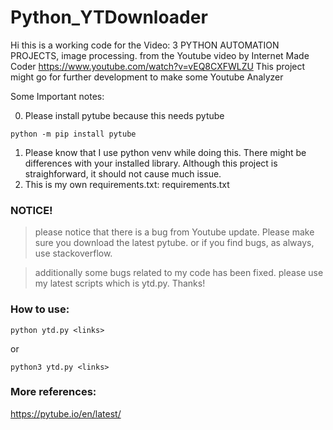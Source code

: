 # Python_YTDownloader

Hi this is a working code for the Video: 3 PYTHON AUTOMATION PROJECTS, image processing. from the Youtube video by Internet Made Coder https://www.youtube.com/watch?v=vEQ8CXFWLZU 
This project might go for further development to make some Youtube Analyzer

Some Important notes:

0. Please install pytube because this needs pytube
```
python -m pip install pytube
```
1. Please know that I use python venv while doing this. There might be differences with your installed library. Although this project is straighforward, it should not cause much issue.
2. This is my own requirements.txt: requirements.txt

### NOTICE! 

> please notice that there is a bug from Youtube update. Please make sure you download the latest pytube. or if you find bugs, as always, use stackoverflow. 

>additionally some bugs related to my code has been fixed. please use my latest scripts which is ytd.py. Thanks! 

### How to use: 
```
python ytd.py <links> 
```
or
```
python3 ytd.py <links> 
```

### More references:
https://pytube.io/en/latest/

